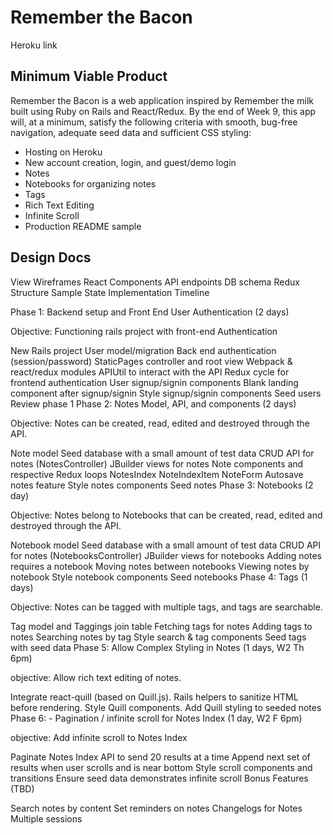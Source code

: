 # Remember the Bacon

Heroku link

## Minimum Viable Product

Remember the Bacon is a web application inspired by Remember the milk built using Ruby on Rails and React/Redux. By the end of Week 9, this app will, at a minimum, satisfy the following criteria with smooth, bug-free navigation, adequate seed data and sufficient CSS styling:

* Hosting on Heroku
* New account creation, login, and guest/demo login
* Notes
* Notebooks for organizing notes
* Tags
* Rich Text Editing
* Infinite Scroll
* Production README sample

## Design Docs

View Wireframes
React Components
API endpoints
DB schema
Redux Structure
Sample State
Implementation Timeline

Phase 1: Backend setup and Front End User Authentication (2 days)

Objective: Functioning rails project with front-end Authentication

 New Rails project
 User model/migration
 Back end authentication (session/password)
 StaticPages controller and root view
 Webpack & react/redux modules
 APIUtil to interact with the API
 Redux cycle for frontend authentication
 User signup/signin components
 Blank landing component after signup/signin
 Style signup/signin components
 Seed users
 Review phase 1
Phase 2: Notes Model, API, and components (2 days)

Objective: Notes can be created, read, edited and destroyed through the API.

 Note model
 Seed database with a small amount of test data
 CRUD API for notes (NotesController)
 JBuilder views for notes
Note components and respective Redux loops
 NotesIndex
 NoteIndexItem
 NoteForm
 Autosave notes feature
 Style notes components
 Seed notes
Phase 3: Notebooks (2 day)

Objective: Notes belong to Notebooks that can be created, read, edited and destroyed through the API.

 Notebook model
 Seed database with a small amount of test data
 CRUD API for notes (NotebooksController)
 JBuilder views for notebooks
 Adding notes requires a notebook
 Moving notes between notebooks
 Viewing notes by notebook
 Style notebook components
 Seed notebooks
Phase 4: Tags (1 days)

Objective: Notes can be tagged with multiple tags, and tags are searchable.

 Tag model and Taggings join table
 Fetching tags for notes
 Adding tags to notes
 Searching notes by tag
 Style search & tag components
 Seed tags with seed data
Phase 5: Allow Complex Styling in Notes (1 days, W2 Th 6pm)

objective: Allow rich text editing of notes.

 Integrate react-quill (based on Quill.js).
 Rails helpers to sanitize HTML before rendering.
 Style Quill components.
 Add Quill styling to seeded notes
Phase 6: - Pagination / infinite scroll for Notes Index (1 day, W2 F 6pm)

objective: Add infinite scroll to Notes Index

 Paginate Notes Index API to send 20 results at a time
 Append next set of results when user scrolls and is near bottom
 Style scroll components and transitions
 Ensure seed data demonstrates infinite scroll
Bonus Features (TBD)

 Search notes by content
 Set reminders on notes
 Changelogs for Notes
 Multiple sessions
